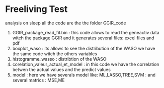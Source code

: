 # Freeliving Test
analysis on sleep
all the code are the the folder GGIR_code
1) GGIR_package_read_fil.bin : this code allows to read the geneactiv data witch the package GGIR and it generates several files: excel files and pdf
2) boxplot_waso : its allows to see the distribution of the WASO we have the same code witch the others variables
3) histogramme_wasso : distribtion of the WASO
4) corelation_valeur_actual_et_model : in this code we have the correlation betwen the actual values and the predict values
5) model : here we have severals model like: ML,LASSO,TREE,SVM : and several matrics : MSE,ME
